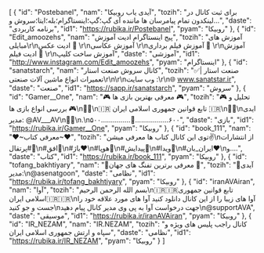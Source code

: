 [
  {
    "id": "Postebanel",
    "nam": "آیدی یاب روبیکا",
    "tozih": "برای ثبت کانال در لینکدون تمام پیامرسان ها ماننده آی گپ؛گپ؛اینستاگرام؛بله؛ایتا؛سروش و...",
    "daste": "برنامه کاربردی",
    "id1": "https://rubika.ir/Postebanel",
    "pyam": "روبیکا"
  },
  {
    "id": "Edit_amoozehs",
    "nam": "پیج اینستاگرام ادیت آموزش",
    "tozih": "آموزش های مبایلی\r\nادیت عکس 📸 \r\nآموزش عکاسی \r\nآموزش فیلم برداری 🎥 \r\nآموزش ادیت فیلم 🎥 \r\nآموزش ساخت کلیپ",
    "daste": "آموزشی",
    "id1": "http://www.instagram.com/Edit_amoozehs",
    "pyam": "اینستاگرام"
  },
  {
    "id": "sanatstarch",
    "nam": "کانال سروش صنعت استار",
    "tozih": "✅صنعت استار  | تعمیرات انواع ماشین آلات صنعتی\r\n\r\nوب سایت :\r\n🌐 www.sanatstar.ir",
    "daste": "صنعت",
    "id1": "https://sapp.ir/sanatstarch",
    "pyam": "سروش"
  },
  {
    "id": "Gamer__One",
    "nam": "🎮 معرفی بهترین بازی ها 🎮",
    "tozih": "🎮 تحلیل و بررسی انواع بازی ها 🎮\n🌴🌴\n🇮🇷 تابع قوانین جمهوری اسلامی ایران 🇮🇷\n🌴🌴\nایدی مدیر:    @AV___AV\n🌴🌴\n.\n۵۰۰...............🛫.................۶۰۰",
    "daste": "بازی",
    "id1": "https://rubika.ir/Gamer__One",
    "pyam": "روبیکا"
  },
  {
    "id": "book_111",
    "nam": "❤~معرفی کتاب~❤",
    "tozih": "توی این کانال کتاب ها معرفی میشن✌\nاز انتشارات #پرتقال🍊\n#افق💛\n#باژ❤\n#هوپا💚\n#پیدایش💙\n#ویدا💜\n#ایران_بان♥\nو....",
    "daste": "کتاب",
    "id1": "https://rubika.ir/book_111",
    "pyam": "روبیکا"
  },
  {
    "id": "tofang_bakhtiyary",
    "nam": "🔴معرفی برترین تفنگ های جهان 🔴",
    "tozih": "🔴آیدی مدیر:\n@asenatgoon",
    "daste": "نظامی",
    "id1": "https://rubika.ir/tofang_bakhtiyary",
    "pyam": "روبیکا"
  },
  {
    "id": "iranAVAiran",
    "nam": "آوا",
    "tozih": "بسم الله الرحمن الرحیم\n🇮🇷🇮🇷تابع قوانین جمهوری اسلامی ایران🇮🇷🇮🇷\nآوا های زیبا را از این کانال دانلود کنید آوا های مورد علاقه خود را جست و جو کنید\nجهت درخواست آوا به پی وی مدیر کانال پیام دهید\n@supportAVA",
    "daste": "موسیقی",
    "id1": "https://rubika.ir/iranAVAiran",
    "pyam": "روبیکا"
  },
  {
    "id": "IR_NEZAM",
    "nam": "IR.NEZAM",
    "tozih": "کانال راجب پلیس های ویژه و سپاه و ارتش جمهوری اسلامی ایران",
    "daste": "نظامی",
    "id1": "https://rubika.ir/IR_NEZAM",
    "pyam": "روبیکا"
  }
]